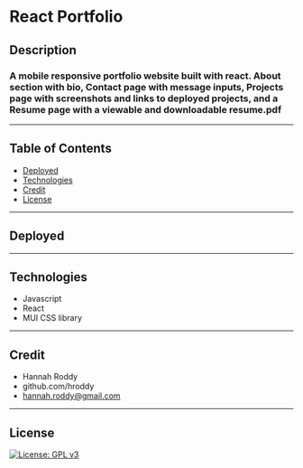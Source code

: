# React Portfolio
## Description
### A mobile responsive portfolio website built with react. About section with bio, Contact page with message inputs, Projects page with screenshots and links to deployed projects, and a Resume page with a viewable and downloadable resume.pdf

----
## Table of Contents

  *  [Deployed](#deployed)
  *  [Technologies](#technologies)
  *  [Credit](#credit)
  *  [License](#license)

----
## Deployed

----
## Technologies

*  Javascript
*  React
*  MUI CSS library

----
## Credit

*  Hannah Roddy
*  github.com/hroddy
*  hannah.roddy@gmail.com

----

## License
[![License: GPL v3](https://img.shields.io/badge/License-GPLv3-blue.svg)](https://www.gnu.org/licenses/gpl-3.0)
